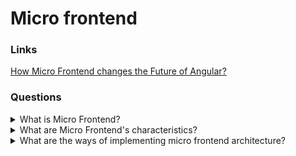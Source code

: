 # Micro frontend

### Links

[How Micro Frontend changes the Future of Angular?](https://itnext.io/how-micro-frontend-changes-the-future-of-angular-bb4deb2cfdad)

### Questions

<details>
  <summary>What is Micro Frontend?</summary>

  Micro Frontend is a client-side architecture design when individual components or pages are hosted in separate domains and integrated into the main shell app (host application).

</details>

<details>
  <summary>What are Micro Frontend's characteristics?</summary>

  * One team develop an app. It doesn't mean that only a single team has responsibility for fixing all bugs. It means that each subdomain has a dedicated team that carries the domain knowledge about business logic and tech stack.
  * Independent implementation. The team that owns the micro app has the freedom for choosing a tech stack.
  * Independent deployment. It is possible to deploy each micro-app individually and host it on separate domains.
  * Decoupling. Micro-apps have to be as decoupled as possible. The dependency between them ideally should not exist.
  * Fault tolerance. One of the benefits of micro frontend architecture is reliability. One broken micro-app doesn't affect the whole application.

</details>

<details>
  <summary>What are the ways of implementing micro frontend architecture?</summary>

  * Micro frontend as a component.
  * Micro frontend as a page.

</details>
